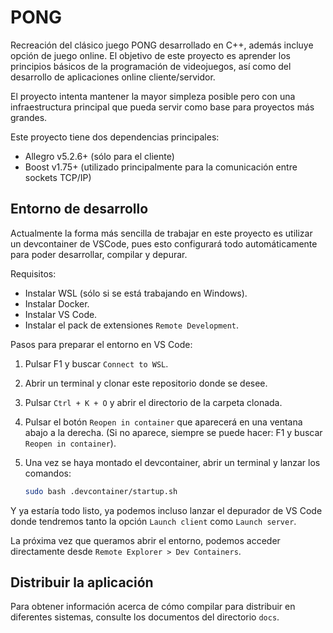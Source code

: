 # PONG

Recreación del clásico juego PONG desarrollado en C++, además incluye opción de juego online. El objetivo de este proyecto es aprender los principios básicos de la programación de videojuegos, así como del desarrollo de aplicaciones online cliente/servidor.

El proyecto intenta mantener la mayor simpleza posible pero con una infraestructura principal que pueda servir como base para proyectos más grandes.

Este proyecto tiene dos dependencias principales:

- Allegro v5.2.6+ (sólo para el cliente)
- Boost v1.75+ (utilizado principalmente para la comunicación entre sockets TCP/IP)

## Entorno de desarrollo

Actualmente la forma más sencilla de trabajar en este proyecto es utilizar un devcontainer de VSCode, pues esto configurará todo automáticamente para poder desarrollar, compilar y depurar.

Requisitos:
- Instalar WSL (sólo si se está trabajando en Windows).
- Instalar Docker.
- Instalar VS Code.
- Instalar el pack de extensiones `Remote Development`.

Pasos para preparar el entorno en VS Code:
1. Pulsar F1 y buscar `Connect to WSL`.
1. Abrir un terminal y clonar este repositorio donde se desee.
1. Pulsar `Ctrl + K + O` y abrir el directorio de la carpeta clonada.
1. Pulsar el botón `Reopen in container` que aparecerá en una ventana abajo a la derecha. (Si no aparece, siempre se puede hacer: F1 y buscar `Reopen in container`).
1. Una vez se haya montado el devcontainer, abrir un terminal y lanzar los comandos:

    ```sh
    sudo bash .devcontainer/startup.sh
    ```

Y ya estaría todo listo, ya podemos incluso lanzar el depurador de VS Code donde tendremos tanto la opción `Launch client` como `Launch server`.

La próxima vez que queramos abrir el entorno, podemos acceder directamente desde `Remote Explorer > Dev Containers`. 

## Distribuir la aplicación

Para obtener información acerca de cómo compilar para distribuir en diferentes sistemas, consulte los documentos del directorio `docs`.
